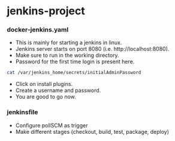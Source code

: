 # jenkins-project


### docker-jenkins.yaml
- This is mainly for starting a jenkins in linux.
- Jenkins server starts on port 8080 (i.e. http://localhost:8080).
- Make sure to run in the working directory.
- Password for the first time login is present here. 
```bash
cat /var/jenkins_home/secrets/initialAdminPassword
```
- Click on install plugins.
- Create a username and password.
- You are good to go now.

### jenkinsfile
- Configure pollSCM as trigger
- Make different stages (checkout, build, test, package,  deploy)




